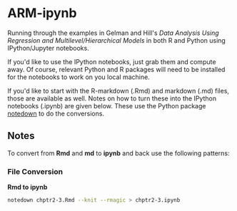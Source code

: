 # ARM-ipynb

Running through the examples in Gelman and Hill's *Data Analysis Using
Regression and Multilevel/Hierarchical Models* in both R and Python using
IPython/Jupyter notebooks.

If you'd like to use the IPython notebooks, just grab them and compute away. Of
course, relevant Python and R packages will need to be installed for the 
notebooks to work on you local machine.

If you'd like to start with the R-markdown (.Rmd) and markdown (.md) files,
those are available as well. Notes on how to turn these into the
IPython notebooks (.ipynb) are given below. These use the Python package
[notedown](https://github.com/aaren/notedown) to do the conversions.

## Notes

To convert from **Rmd** and **md** to **ipynb** and back use the following
patterns:

### File Conversion

**Rmd to ipynb**

```bash
notedown chptr2-3.Rmd --knit --rmagic > chptr2-3.ipynb
```
